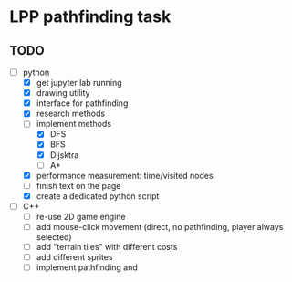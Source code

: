 # LPP pathfinding task

## TODO

- [ ] python
    - [x] get jupyter lab running
    - [x] drawing utility
    - [x] interface for pathfinding
    - [x] research methods
    - [ ] implement methods
        - [x] DFS
        - [x] BFS
        - [x] Dijsktra
        - [ ] A*
    - [x] performance measurement: time/visited nodes
    - [ ] finish text on the page
    - [x] create a dedicated python script
- [ ] C++
    - [ ] re-use 2D game engine
    - [ ] add mouse-click movement (direct, no pathfinding, player always selected)
    - [ ] add "terrain tiles" with different costs
    - [ ] add different sprites
    - [ ] implement pathfinding and 
